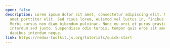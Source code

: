 ```yaml
---
open: false
description: Lorem ipsum dolor sit amet, consectetur adipiscing elit. Nulla sit
  amet porttitor elit. Sed risus lorem, euismod vel luctus in, finibus quis leo.
  Morbi cursus non diam bibendum pulvinar. Nunc eu orci et purus gravida pretium
  interdum sed justo. Suspendisse odio turpis, tempor quis eros sit amet,
  dapibus interdum neque.
link: https://redux-toolkit.js.org/tutorials/quick-start
---
```

